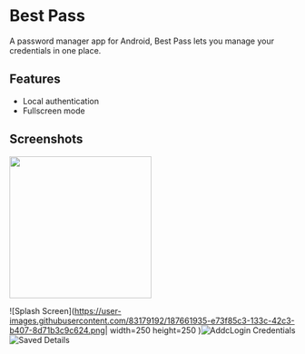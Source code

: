 
# Best Pass

 A password manager app for Android, Best Pass lets you manage your credentials in one place.


## Features

- Local authentication
- Fullscreen mode



## Screenshots

<img src="https://user-images.githubusercontent.com/83179192/187661935-e73f85c3-133c-42c3-b407-8d71b3c9c624.png" width="250" height="250">

![Splash Screen](https://user-images.githubusercontent.com/83179192/187661935-e73f85c3-133c-42c3-b407-8d71b3c9c624.png| width=250 height=250 )![AddcLogin Credentials](https://user-images.githubusercontent.com/83179192/187662034-02044fa0-1cf6-4fcb-b95c-63f7420494e0.png)![Saved Details](https://user-images.githubusercontent.com/83179192/187662136-34b19604-82b4-4258-9352-6f84bb389baf.png)

